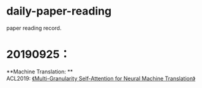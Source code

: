 # daily-paper-reading
 paper reading record.

# 20190925：
  <tab>**Machine Translation: **<br>
  <tab>ACL2019:
  <tab>[《Multi-Granularity Self-Attention for Neural Machine Translation》](https://arxiv.org/pdf/1909.02222)

